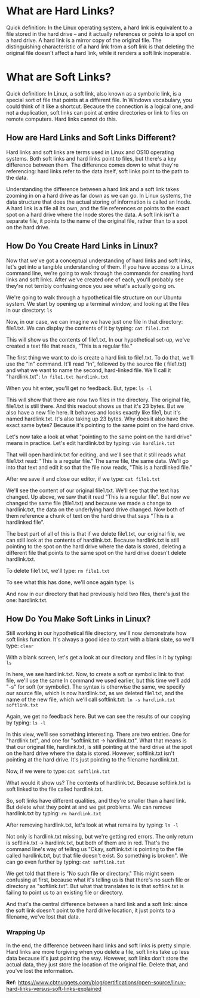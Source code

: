 # What are Hard Links?

Quick definition: In the Linux operating system, a hard link is equivalent to a file stored in the hard drive – and it actually references or points to a spot on a hard drive. A hard link is a mirror copy of the original file. The distinguishing characteristic of a hard link from a soft link is that deleting the original file doesn't affect a hard link, while it renders a soft link inoperable.

# What are Soft Links?

Quick definition: In Linux, a soft link, also known as a symbolic link, is a special sort of file that points at a different file. In Windows vocabulary, you could think of it like a shortcut. Because the connection is a logical one, and not a duplication, soft links can point at entire directories or link to files on remote computers. Hard links cannot do this.

## How are Hard Links and Soft Links Different?

Hard links and soft links are terms used in Linux and OS10 operating systems. Both soft links and hard links point to files, but there's a key difference between them. The difference comes down to what they're referencing: hard links refer to the data itself, soft links point to the path to the data.

Understanding the difference between a hard link and a soft link takes zooming in on a hard drive as far down as we can go. In Linux systems, the data structure that does the actual storing of information is called an Inode. A hard link is a file all its own, and the file references or points to the exact spot on a hard drive where the Inode stores the data. A soft link isn't a separate file, it points to the name of the original file, rather than to a spot on the hard drive.

## How Do You Create Hard Links in Linux?

Now that we've got a conceptual understanding of hard links and soft links, let's get into a tangible understanding of them. If you have access to a Linux command line, we're going to walk through the commands for creating hard links and soft links. After we've created one of each, you'll probably see they're not terribly confusing once you see what's actually going on.

We're going to walk through a hypothetical file structure on our Ubuntu system. We start by opening up a terminal window, and looking at the files in our directory:
`ls`

Now, in our case, we can imagine we have just one file in that directory: file1.txt. We can display the contents of it by typing:
`cat file1.txt`

This will show us the contents of file1.txt. In our hypothetical set-up, we've created a text file that reads, "This is a regular file."

The first thing we want to do is create a hard link to file1.txt. To do that, we'll use the "ln" command. It'll read "ln", followed by the source file ( file1.txt) and what we want to name the second, hard-linked file. We'll call it "hardlink.txt":
`ln file1.txt hardlink.txt`

When you hit enter, you'll get no feedback. But, type:
`ls -l`

This will show that there are now two files in the directory. The original file, file1.txt is still there. And this readout shows us that it's 23 bytes. But we also have a new file here. It behaves and looks exactly like file1, but it's named hardlink.txt. It's also taking up 23 bytes. Why does it also have the exact same bytes? Because it's pointing to the same point on the hard drive.

Let's now take a look at what "pointing to the same point on the hard drive" means in practice. Let's edit hardlink.txt by typing:
`vim hardlink.txt`

That will open hardlink.txt for editing, and we'll see that it still reads what file1.txt read: "This is a regular file." The same file, the same data. We'll go into that text and edit it so that the file now reads, "This is a hardlinked file."

After we save it and close our editor, if we type:
`cat file1.txt`

We'll see the content of our original file1.txt. We'll see that the text has changed. Up above, we saw that it read "This is a regular file". But now we changed the same file (file1.txt) and because we made a change to hardlink.txt, the data on the underlying hard drive changed. Now both of them reference a chunk of text on the hard drive that says "This is a hardlinked file".

The best part of all of this is that if we delete file1.txt, our original file, we can still look at the contents of hardlink.txt. Because hardlink.txt is still pointing to the spot on the hard drive where the data is stored, deleting a different file that points to the same spot on the hard drive doesn't delete hardlink.txt.

To delete file1.txt, we'll type:
`rm file1.txt`

To see what this has done, we'll once again type:
`ls`

And now in our directory that had previously held two files, there's just the one: hardlink.txt.

## How Do You Make Soft Links in Linux?

Still working in our hypothetical file directory, we'll now demonstrate how soft links function. It's always a good idea to start with a blank slate, so we'll type:
`clear`

With a blank screen, let's get a look at our directory and files in it by typing:
`ls`

In here, we see hardlink.txt. Now, to create a soft or symbolic link to that file, we'll use the same ln command we used earlier, but this time we'll add "-s" for soft (or symbolic). The syntax is otherwise the same, we specify our source file, which is now hardlink.txt, as we deleted file1.txt, and the name of the new file, which we'll call softlink.txt:
`ln -s hardlink.txt softlink.txt`

Again, we get no feedback here. But we can see the results of our copying by typing:
`ls -l`

In this view, we'll see something interesting. There are two entries. One for "hardlink.txt", and one for "softlink.txt -> hardlink.txt". What that means is that our original file, hardlink.txt, is still pointing at the hard drive at the spot on the hard drive where the data is stored. However, softlink.txt isn't pointing at the hard drive. It's just pointing to the filename hardlink.txt.

Now, if we were to type:
`cat softlink.txt`

What would it show us? The contents of hardlink.txt. Because softlink.txt is soft linked to the file called hardlink.txt.

So, soft links have different qualities, and they're smaller than a hard link. But delete what they point at and we get problems. We can remove hardlink.txt by typing:
`rm hardlink.txt`

After removing hardlink.txt, let's look at what remains by typing:
`ls -l`

Not only is hardlink.txt missing, but we're getting red errors. The only return is softlink.txt -> hardlink.txt, but both of them are in red. That's the command line's way of telling us "Okay, softlink.txt is pointing to the file called hardlink.txt, but that file doesn't exist. So something is broken". We can go even further by typing:
`cat softlink.txt`

We get told that there is "No such file or directory." This might seem confusing at first, because what it's telling us is that there's no such file or directory as "softlink.txt". But what that translates to is that softlink.txt is failing to point us to an existing file or directory.

And that's the central difference between a hard link and a soft link: since the soft link doesn't point to the hard drive location, it just points to a filename, we've lost that data.

### Wrapping Up

In the end, the difference between hard links and soft links is pretty simple. Hard links are more forgiving when you delete a file, soft links take up less data because it's just pointing the way. However, soft links don't store the actual data, they just store the location of the original file. Delete that, and you've lost the information.

**Ref:** https://www.cbtnuggets.com/blog/certifications/open-source/linux-hard-links-versus-soft-links-explained